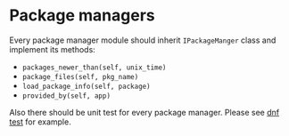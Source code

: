# Package managers

Every package manager module should inherit `IPackageManger` class and implement its methods:

- `packages_newer_than(self, unix_time)`
- `package_files(self, pkg_name)`
- `load_package_info(self, package)`
- `provided_by(self, app)`

Also there should be unit test for every package manager. Please see [dnf test](https://github.com/FrostyX/tracer/blob/develop/tests/test_dnf.py) for example.
